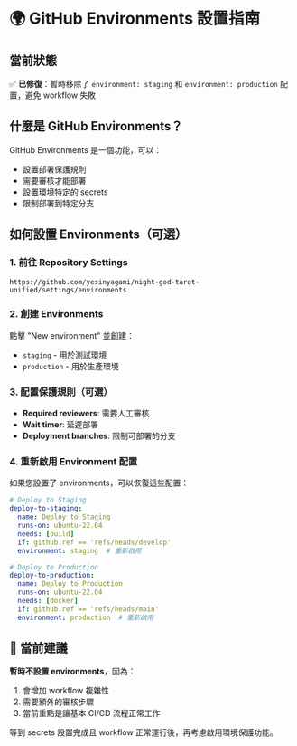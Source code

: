 # 🌍 GitHub Environments 設置指南

## 當前狀態
✅ **已修復**：暫時移除了 `environment: staging` 和 `environment: production` 配置，避免 workflow 失敗

## 什麼是 GitHub Environments？

GitHub Environments 是一個功能，可以：
- 設置部署保護規則
- 需要審核才能部署
- 設置環境特定的 secrets
- 限制部署到特定分支

## 如何設置 Environments（可選）

### 1. 前往 Repository Settings
```
https://github.com/yesinyagami/night-god-tarot-unified/settings/environments
```

### 2. 創建 Environments
點擊 "New environment" 並創建：
- `staging` - 用於測試環境
- `production` - 用於生產環境

### 3. 配置保護規則（可選）
- **Required reviewers**: 需要人工審核
- **Wait timer**: 延遲部署
- **Deployment branches**: 限制可部署的分支

### 4. 重新啟用 Environment 配置
如果您設置了 environments，可以恢復這些配置：

```yaml
# Deploy to Staging
deploy-to-staging:
  name: Deploy to Staging
  runs-on: ubuntu-22.04
  needs: [build]
  if: github.ref == 'refs/heads/develop'
  environment: staging  # 重新啟用

# Deploy to Production  
deploy-to-production:
  name: Deploy to Production
  runs-on: ubuntu-22.04
  needs: [docker]
  if: github.ref == 'refs/heads/main'
  environment: production  # 重新啟用
```

## 🚀 當前建議

**暫時不設置 environments**，因為：
1. 會增加 workflow 複雜性
2. 需要額外的審核步驟
3. 當前重點是讓基本 CI/CD 流程正常工作

等到 secrets 設置完成且 workflow 正常運行後，再考慮啟用環境保護功能。